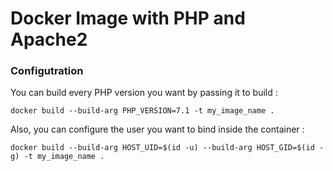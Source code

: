 # Docker Image with PHP and Apache2

### Configutration

You can build every PHP version you want by passing it to build :
```shell
docker build --build-arg PHP_VERSION=7.1 -t my_image_name .
```
Also, you can configure the user you want to bind inside the container :
```shell
docker build --build-arg HOST_UID=$(id -u) --build-arg HOST_GID=$(id -g) -t my_image_name .
```
